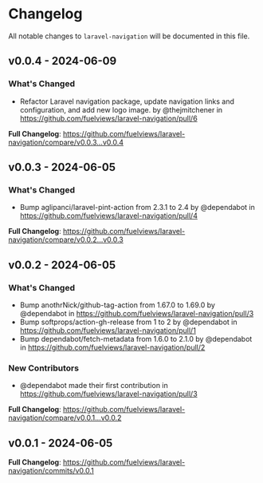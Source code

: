 # Changelog

All notable changes to `laravel-navigation` will be documented in this file.

## v0.0.4 - 2024-06-09

### What's Changed

* Refactor Laravel navigation package, update navigation links and configuration, and add new logo image. by @thejmitchener in https://github.com/fuelviews/laravel-navigation/pull/6

**Full Changelog**: https://github.com/fuelviews/laravel-navigation/compare/v0.0.3...v0.0.4

## v0.0.3 - 2024-06-05

### What's Changed

* Bump aglipanci/laravel-pint-action from 2.3.1 to 2.4 by @dependabot in https://github.com/fuelviews/laravel-navigation/pull/4

**Full Changelog**: https://github.com/fuelviews/laravel-navigation/compare/v0.0.2...v0.0.3

## v0.0.2 - 2024-06-05

### What's Changed

* Bump anothrNick/github-tag-action from 1.67.0 to 1.69.0 by @dependabot in https://github.com/fuelviews/laravel-navigation/pull/3
* Bump softprops/action-gh-release from 1 to 2 by @dependabot in https://github.com/fuelviews/laravel-navigation/pull/1
* Bump dependabot/fetch-metadata from 1.6.0 to 2.1.0 by @dependabot in https://github.com/fuelviews/laravel-navigation/pull/2

### New Contributors

* @dependabot made their first contribution in https://github.com/fuelviews/laravel-navigation/pull/3

**Full Changelog**: https://github.com/fuelviews/laravel-navigation/compare/v0.0.1...v0.0.2

## v0.0.1 - 2024-06-05

**Full Changelog**: https://github.com/fuelviews/laravel-navigation/commits/v0.0.1
